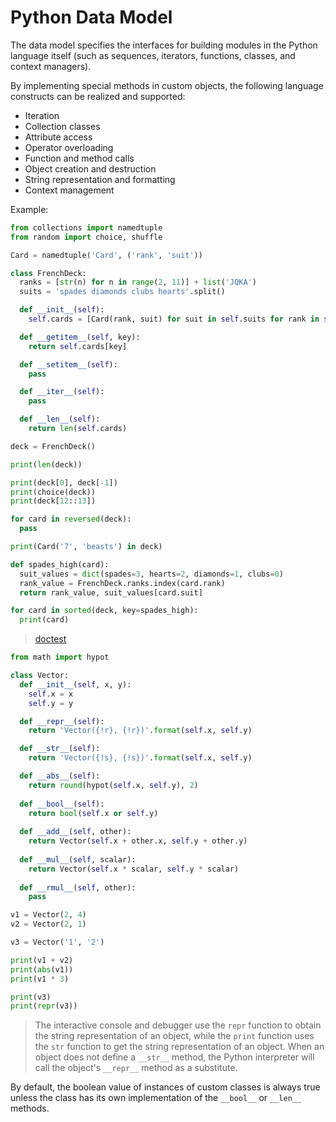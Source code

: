 # Python Data Model

The data model specifies the interfaces for building modules in the Python language itself (such as sequences, iterators, functions, classes, and context managers).

By implementing special methods in custom objects, the following language constructs can be realized and supported:

- Iteration
- Collection classes
- Attribute access
- Operator overloading
- Function and method calls
- Object creation and destruction
- String representation and formatting
- Context management

Example:

```py
from collections import namedtuple
from random import choice, shuffle

Card = namedtuple('Card', ('rank', 'suit'))

class FrenchDeck:
  ranks = [str(n) for n in range(2, 11)] + list('JQKA')
  suits = 'spades diamonds clubs hearts'.split()

  def __init__(self):
    self.cards = [Card(rank, suit) for suit in self.suits for rank in self.ranks]

  def __getitem__(self, key):
    return self.cards[key]

  def __setitem__(self):
    pass

  def __iter__(self):
    pass

  def __len__(self):
    return len(self.cards)

deck = FrenchDeck()

print(len(deck))

print(deck[0], deck[-1])
print(choice(deck))
print(deck[12::13])

for card in reversed(deck):
  pass

print(Card('7', 'beasts') in deck)

def spades_high(card):
  suit_values = dict(spades=3, hearts=2, diamonds=1, clubs=0)
  rank_value = FrenchDeck.ranks.index(card.rank)
  return rank_value, suit_values[card.suit]

for card in sorted(deck, key=spades_high):
  print(card)

```

> [doctest](https://docs.python.org/3/library/doctest.html)

```py
from math import hypot

class Vector:
  def __init__(self, x, y):
    self.x = x
    self.y = y

  def __repr__(self):
    return 'Vector({!r}, {!r})'.format(self.x, self.y)

  def __str__(self):
    return 'Vector({!s}, {!s})'.format(self.x, self.y)

  def __abs__(self):
    return round(hypot(self.x, self.y), 2)
  
  def __bool__(self):
    return bool(self.x or self.y)
  
  def __add__(self, other):
    return Vector(self.x + other.x, self.y + other.y)
  
  def __mul__(self, scalar):
    return Vector(self.x * scalar, self.y * scalar)
  
  def __rmul__(self, other):
    pass

v1 = Vector(2, 4)
v2 = Vector(2, 1)

v3 = Vector('1', '2')

print(v1 + v2)
print(abs(v1))
print(v1 * 3)

print(v3)
print(repr(v3))

```

> The interactive console and debugger use the `repr` function to obtain the string representation of an object, while the `print` function uses the `str` function to get the string representation of an object. When an object does not define a `__str__` method, the Python interpreter will call the object's `__repr__` method as a substitute.

By default, the boolean value of instances of custom classes is always true unless the class has its own implementation of the `__bool__` or `__len__` methods.
